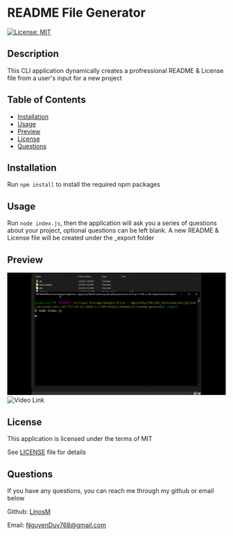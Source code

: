 # README File Generator

[![License: MIT](https://img.shields.io/badge/License-MIT-yellow.svg)](https://opensource.org/licenses/MIT)

## Description
    
This CLI application dynamically creates a profressional README & License file from a user's input for a new project

## Table of Contents

* [Installation](#installation)
* [Usage](#usage)
* [Preview](#preview)
* [License](#license)
* [Questions](#questions)

## Installation

Run `npm install` to install the required npm packages

## Usage

Run `node index.js`, then the application will ask you a series of questions about your project, optional questions can be left blank. A new README & License file will be created under the _export folder

## Preview

![](assets/README_Generator_Preview.gif)
![Video Link](https://www.youtube.com/watch?v=1cG4FZZoOgU)

## License

This application is licensed under the terms of MIT

See [LICENSE](./LICENSE) file for details

## Questions

If you have any questions, you can reach me through my github or email below

Github: [LinosM](https://github.com/LinosM)

Email: [NguyenDuy768@gmail.com](mailto:NguyenDuy768@gmail.com)
